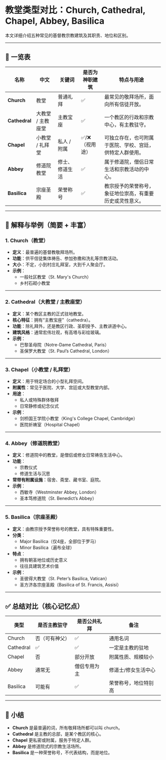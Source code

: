 
# 教堂类型对比：Church, Cathedral, Chapel, Abbey, Basilica

本文详细介绍五种常见的基督教宗教建筑及其职责、地位和区别。

---

## 🧾 一览表

| 名称         | 中文             | 关键词         | 是否为神职建筑 | 特点与用途 |
|--------------|------------------|----------------|----------------|------------|
| **Church**   | 教堂             | 普通礼拜       | ✅              | 最常见的敬拜场所，面向所有信徒开放。 |
| **Cathedral**| 大教堂 / 主教座堂 | 主教宝座       | ✅              | 一个教区的行政和宗教中心，有主教驻守。 |
| **Chapel**   | 小教堂 / 礼拜堂   | 私人 / 附属     | ✅/❌（视用途）   | 可独立存在，也可附属于医院、学校、宫廷，供特定人群使用。 |
| **Abbey**    | 修道院教堂       | 修士、修道生活 | ✅              | 属于修道院，僧侣日常生活和宗教活动的中心。 |
| **Basilica** | 宗座圣殿         | 荣誉称号       | ✅              | 教宗授予的荣誉称号，象征地位崇高，有重要历史或灵性意义。 |

---

## 🧩 解释与举例（简要 + 丰富）

### 1. **Church（教堂）**
- **定义**：最普遍的基督教敬拜场所。
- **功能**：供平信徒集体祷告、参加弥撒和洗礼等宗教活动。
- **大小**：不定，小到村庄礼拜室，大到千人聚会厅。
- **示例**：
  - 一般社区教堂（St. Mary's Church）
  - 乡村石砌小教堂

---

### 2. **Cathedral（大教堂 / 主教座堂）**
- **定义**：某个教区主教的正式驻地教堂。
- **核心特征**：拥有“主教宝座”（cathedra）。
- **功能**：除礼拜外，还是教区行政、圣职授予、主教讲道中心。
- **建筑风格**：通常宏伟壮观，有高塔与彩绘玻璃。
- **示例**：
  - 巴黎圣母院（Notre-Dame Cathedral, Paris）
  - 圣保罗大教堂（St. Paul’s Cathedral, London）

---

### 3. **Chapel（小教堂 / 礼拜堂）**
- **定义**：用于特定场合的小型礼拜空间。
- **附属性**：常见于医院、大学、宫廷或大型教堂内部。
- **用途**：
  - 私人或特殊群体敬拜
  - 日常静修或纪念仪式
- **示例**：
  - 剑桥国王学院小教堂（King's College Chapel, Cambridge）
  - 医院祈祷室（Hospital Chapel）

---

### 4. **Abbey（修道院教堂）**
- **定义**：修道院中的教堂，是僧侣或修女日常祷告生活中心。
- **功能**：
  - 宗教仪式
  - 修道生活与沉思
- **常带有附属设施**：宿舍、斋堂、藏书室、庭院。
- **示例**：
  - 西敏寺（Westminster Abbey, London）
  - 圣本笃修道院（St. Benedict’s Abbey）

---

### 5. **Basilica（宗座圣殿）**
- **定义**：由教宗授予荣誉称号的教堂，具有特殊重要性。
- **分类**：
  - Major Basilica（仅4座，全部位于罗马）
  - Minor Basilica（遍布全球）
- **特点**：
  - 拥有朝圣地位或历史意义
  - 往往具建筑艺术价值
- **示例**：
  - 圣彼得大教堂（St. Peter’s Basilica, Vatican）
  - 圣方济各宗座圣殿（Basilica of St. Francis, Assisi）

---

## ✅ 总结对比（核心记忆点）

| 类型       | 是否主教驻守 | 是否公共礼拜 | 备注                     |
|------------|---------------|----------------|--------------------------|
| Church     | 否（可有神父） | ✅             | 通用名词                 |
| Cathedral  | ✅             | ✅             | 一定是主教的驻地         |
| Chapel     | 否             | 部分开放       | 附属性质、规模较小       |
| Abbey      | 通常无         | 僧侣专用为主   | 修道士/修女生活中心       |
| Basilica   | 可能有         | ✅             | 荣誉称号，地位特别高     |

---

## 📌 小结

- **Church** 是最普遍的词，所有敬拜场所都可以叫 church。
- **Cathedral** 是主教的总部，是某个教区的核心。
- **Chapel** 更私密或附属，服务于特定人群。
- **Abbey** 是修道院式的宗教生活场所。
- **Basilica** 是一种荣誉称号，不代表结构，而是地位。
